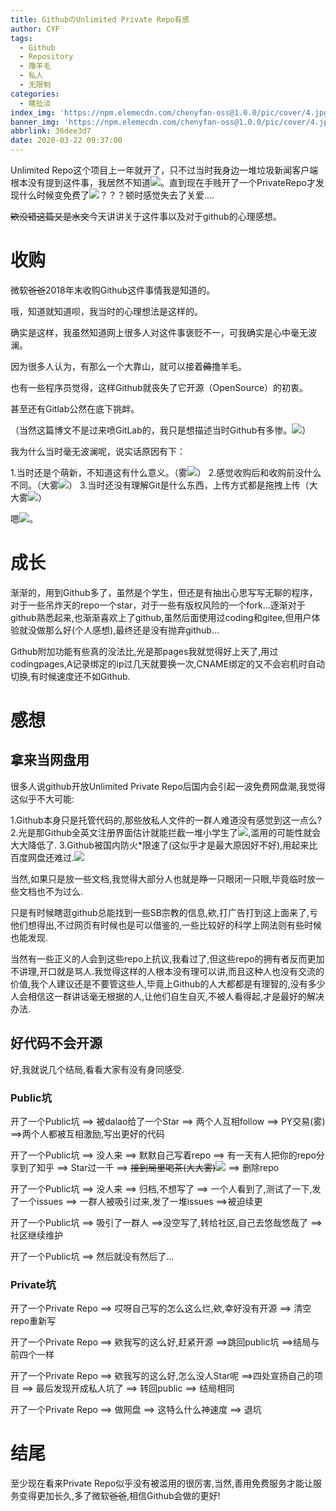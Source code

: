 ```yaml
---
title: GithubのUnlimited Private Repo有感
author: CYF
tags:
  - Github
  - Repository
  - 撸羊毛
  - 私人
  - 无限制
categories:
  - 瞎扯淡
index_img: 'https://npm.elemecdn.com/chenyfan-oss@1.0.0/pic/cover/4.jpg'
banner_img: 'https://npm.elemecdn.com/chenyfan-oss@1.0.0/pic/cover/4.jpg'
abbrlink: 36dee3d7
date: 2020-03-22 09:37:00
---
```

Unlimited Repo这个项目上一年就开了，只不过当时我身边一堆垃圾新闻客户端根本没有提到这件事，我居然不知道<img src="https://npm.elemecdn.com/chenyfan-oss@1.0.0/pic/moji/k.png">。直到现在手贱开了一个PrivateRepo才发现什么时候变免费了<img src="https://npm.elemecdn.com/chenyfan-oss@1.0.0/pic/moji/s.png">？？？顿时感觉失去了关爱....

<span class="heimu">~~欸没错这篇又是水文~~</span>今天讲讲关于这件事以及对于github的心理感想。

# 收购

微软~~爸爸~~2018年末收购Github这件事情我是知道的。

哦，知道就知道呗，我当时的心理想法是这样的。

确实是这样，我虽然知道网上很多人对这件事褒贬不一，可我确实是心中毫无波澜。

因为很多人认为，有那么一个大靠山，就可以接着~~薅~~撸羊毛。

也有一些程序员觉得，这样Github就丧失了它开源（OpenSource）的初衷。

甚至还有Gitlab公然在底下挑衅。

（当然这篇博文不是过来喷GitLab的，我只是想描述当时Github有多惨。<img src="https://npm.elemecdn.com/chenyfan-oss@1.0.0/pic/moji/huaji.png">）

我为什么当时毫无波澜呢，说实话原因有下：

1.当时还是个萌新，不知道这有什么意义。（雾<img src="https://npm.elemecdn.com/chenyfan-oss@1.0.0/pic/moji/h.png">）
2.感觉收购后和收购前没什么不同。（大雾<img src="https://npm.elemecdn.com/chenyfan-oss@1.0.0/pic/moji/m.png">）
3.当时还没有理解Git是什么东西，上传方式都是拖拽上传（大大雾<img src="https://npm.elemecdn.com/chenyfan-oss@1.0.0/pic/moji/c.png">）

嗯<img src="https://npm.elemecdn.com/chenyfan-oss@1.0.0/pic/moji/huaji.gif">。

# 成长

渐渐的，用到Github多了，虽然是个学生，但还是有抽出心思写写无聊的程序，对于一些吊炸天的repo一个star，对于一些有版权风险的一个fork...逐渐对于github熟悉起来,也渐渐喜欢上了github,虽然后面使用过coding和gitee,但用户体验就没做那么好(个人感想),最终还是没有抛弃github...

Github附加功能有些真的没法比,光是那pages我就觉得好上天了,用过codingpages,A记录绑定的ip过几天就要换一次,CNAME绑定的又不会宕机时自动切换,有时候速度还不如Github.

# 感想

## 拿来当网盘用

很多人说github开放Unlimited Private Repo后国内会引起一波免费网盘潮,我觉得这似乎不大可能:

1.Github本身只是托管代码的,那些放私人文件的一群人难道没有感觉到这一点么?
2.光是那Github全英文注册界面估计就能拦截一堆小学生了<img src="https://npm.elemecdn.com/chenyfan-oss@1.0.0/pic/moji/j.png">,滥用的可能性就会大大降低了.
3.Github被国内防火\*限速了(这似乎才是最大原因好不好),用起来比百度网盘还难过.<img src="https://npm.elemecdn.com/chenyfan-oss@1.0.0/pic/moji/8082.png">

当然,如果只是放一些文档,我觉得大部分人也就是睁一只眼闭一只眼,毕竟临时放一些文档也不为过么.

只是有时候瞎逛github总能找到一些SB宗教的信息,欸,打广告打到这上面来了,亏他们想得出,不过网页有时候也是可以借鉴的,一些比较好的科学上网法则有些时候也能发现.

当然有一些正义的人会到这些repo上抗议,我看过了,但这些repo的拥有者反而更加不讲理,开口就是骂人.我觉得这样的人根本没有理可以讲,而且这种人也没有交流的价值,我个人建议还是不要管这些人,毕竟上Github的人大都都是有理智的,没有多少人会相信这一群讲话毫无根据的人,让他们自生自灭,不被人看得起,才是最好的解决办法.

## 好代码不会开源

好,我就说几个结局,看看大家有没有身同感受.

### Public坑

开了一个Public坑 ==> 被dalao给了一个Star ==> 两个人互相follow ==> PY交易(雾) ==>两个人都被互相激励,写出更好的代码

开了一个Public坑 ==> 没人来 ==> 默默自己写着repo ==> 有一天有人把你的repo分享到了知乎 ==> Star过一千 ==> ~~接到局里喝茶(大大雾)~~<img src="https://npm.elemecdn.com/chenyfan-oss@1.0.0/pic/moji/8082.png"> ==> 删除repo

开了一个Public坑 ==> 没人来 ==> 归档,不想写了 ==> 一个人看到了,测试了一下,发了一个issues ==> 一群人被吸引过来,发了一堆issues ==>被迫续更

开了一个Public坑 ==> 吸引了一群人 ==>没空写了,转给社区,自己去悠哉悠哉了 ==>社区继续维护

开了一个Public坑 ==> 然后就没有然后了...

### Private坑

开了一个Private Repo ==> 哎呀自己写的怎么这么烂,欸,幸好没有开源 ==> 清空repo重新写

开了一个Private Repo ==> 欸我写的这么好,赶紧开源 ==>跳回public坑 ==>结局与前四个一样

开了一个Private Repo ==> 欸我写的这么好,怎么没人Star呢 ==>四处宣扬自己的项目 ==> 最后发现开成私人坑了 ==> 转回public ==> 结局相同

开了一个Private Repo ==> 做网盘 ==> 这特么什么神速度 ==> 退坑

# 结尾

至少现在看来Private Repo似乎没有被滥用的很厉害,当然,善用免费服务才能让服务变得更加长久,多了微软~~爸爸~~,相信Github会做的更好!
